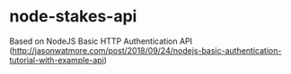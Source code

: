 # node-stakes-api
Based on NodeJS Basic HTTP Authentication API (http://jasonwatmore.com/post/2018/09/24/nodejs-basic-authentication-tutorial-with-example-api)